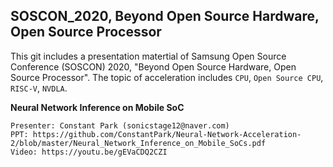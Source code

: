 ## SOSCON_2020, Beyond Open Source Hardware, Open Source Processor
This git includes a presentation matertial of Samsung Open Source Conference (SOSCON) 2020, "Beyond Open Source Hardware, Open Source Processor". The topic of acceleration includes `CPU`, `Open Source CPU`, `RISC-V`, `NVDLA`.

**Neural Network Inference on Mobile SoC**

	Presenter: Constant Park (sonicstage12@naver.com)  
	PPT: https://github.com/ConstantPark/Neural-Network-Acceleration-2/blob/master/Neural_Network_Inference_on_Mobile_SoCs.pdf
	Video: https://youtu.be/gEVaCDQ2CZI
